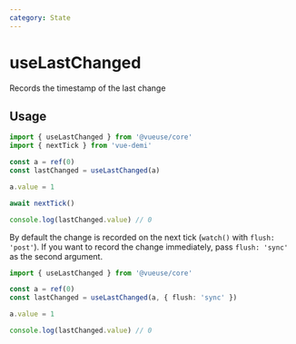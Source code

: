 ```yaml
---
category: State
---
```


# useLastChanged

Records the timestamp of the last change

## Usage

```ts
import { useLastChanged } from '@vueuse/core'
import { nextTick } from 'vue-demi'

const a = ref(0)
const lastChanged = useLastChanged(a)

a.value = 1

await nextTick()

console.log(lastChanged.value) // 0
```

By default the change is recorded on the next tick (`watch()` with `flush: 'post'`). If you want to record the change immediately, pass `flush: 'sync'` as the second argument.

```ts
import { useLastChanged } from '@vueuse/core'

const a = ref(0)
const lastChanged = useLastChanged(a, { flush: 'sync' })

a.value = 1

console.log(lastChanged.value) // 0
```
